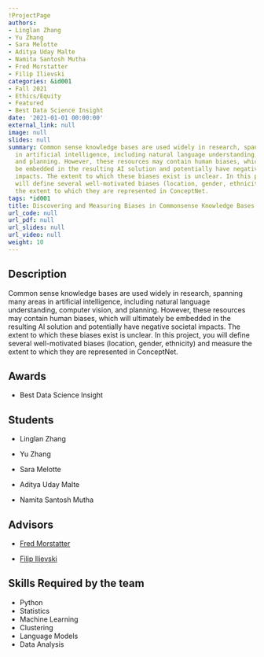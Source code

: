 ```yaml
---
!ProjectPage
authors:
- Linglan Zhang
- Yu Zhang
- Sara Melotte
- Aditya Uday Malte
- Namita Santosh Mutha
- Fred Morstatter
- Filip Ilievski
categories: &id001
- Fall 2021
- Ethics/Equity
- Featured
- Best Data Science Insight
date: '2021-01-01 00:00:00'
external_link: null
image: null
slides: null
summary: Common sense knowledge bases are used widely in research, spanning many areas
  in artificial intelligence, including natural language understanding, computer vision,
  and planning. However, these resources may contain human biases, which will ultimately
  be embedded in the resulting AI solution and potentially have negative societal
  impacts. The extent to which these biases exist is unclear. In this project, you
  will define several well-motivated biases (location, gender, ethnicity) and measure
  the extent to which they are represented in ConceptNet.
tags: *id001
title: Discovering and Measuring Biases in Commonsense Knowledge Bases
url_code: null
url_pdf: null
url_slides: null
url_video: null
weight: 10
---
```

## Description

Common sense knowledge bases are used widely in research, spanning many areas in artificial intelligence, including natural language understanding, computer vision, and planning. However, these resources may contain human biases, which will ultimately be embedded in the resulting AI solution and potentially have negative societal impacts. The extent to which these biases exist is unclear. In this project, you will define several well-motivated biases (location, gender, ethnicity) and measure the extent to which they are represented in ConceptNet.



## Awards
* Best Data Science Insight





## Students

* Linglan Zhang

* Yu Zhang

* Sara Melotte

* Aditya Uday Malte

* Namita Santosh Mutha

## Advisors

* [Fred Morstatter](../../../author/fred-morstatter)

* [Filip Ilievski](../../../author/filip-ilievski)

## Skills Required by the team


* Python
* Statistics
* Machine Learning
* Clustering
* Language Models
* Data Analysis